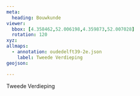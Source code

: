```yaml
---
meta:
  heading: Bouwkunde
viewer:
  bbox: [4.358462,52.006198,4.359873,52.007028]
  rotation: 120
xyz:
allmaps:
  - annotation: oudedelft39-2e.json
    label: Tweede Verdieping
geojson:

---
```

Tweede Verdieping
